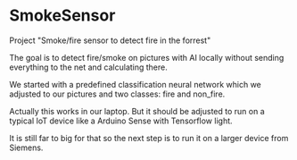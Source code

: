 # SmokeSensor

Project "Smoke/fire sensor to detect fire in the forrest"

The goal is to detect fire/smoke on pictures with AI locally 
without sending everything to the net and calculating there.

We started with a predefined classification neural network which we
adjusted to our pictures and two classes: fire and non_fire.

Actually this works in our laptop. But it should be adjusted to run
on a typical IoT device like a Arduino Sense with Tensorflow light.

It is still far to big for that so the next step is to run it on a
larger device from Siemens.